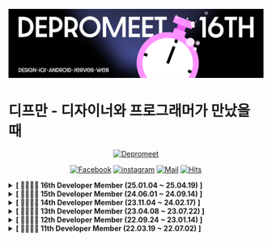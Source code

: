 ![github_banner](https://github.com/depromeet/.github/blob/master/images/depromeet-16th.png)

# 디프만 - 디자이너와 프로그래머가 만났을 때

<div align=center>

[![Depromeet](https://img.shields.io/badge/depromeet-deprommet-blue)](https://depromeet.com)

[![Facebook](https://img.shields.io/badge/facebook-1877f2?style=flat-square&logo=facebook&logoColor=white&link=https://www.facebook.com/deprommeet/)](https://www.facebook.com/depromeet)
[![instagram](https://img.shields.io/badge/instagram-E4405F?style=flat-square&logo=Instagram&logoColor=white&link=https://www.instagram.com/deprommeet/)](https://www.instagram.com/depromeet)
[![Mail](https://img.shields.io/badge/Gmail-d14836?style=flat-square&logo=Gmail&logoColor=white&link=mailto:depromeet@gmail.com)](mailto:depromeet@gmail.com)
[![Hits](https://hits.seeyoufarm.com/api/count/incr/badge.svg?url=https://github.com/depromeet)](https://hits.seeyoufarm.com)

</div>


<!-- 16기 -->

<details>
  <summary><b>[ 👨‍👩‍👦‍👦 16th Developer Member (25.01.04 ~ 25.04.19) ]</b> </summary>
  <div markdown="1">

  <details>
  <summary>🧑🏻‍💻 Organizer (Developer) 👩🏻‍💻 </summary>
  <div class="organizer">

| ![김현우](https://avatars.githubusercontent.com/u/19422885?v=4) | ![박세준](https://avatars.githubusercontent.com/u/74056843?v=4) | ![정지영](https://avatars.githubusercontent.com/u/72294509?v=4) | ![이지희](https://avatars.githubusercontent.com/u/68178395?v=4) |
| :-------------------------------------------------------------: | :-------------------------------------------------------------: | :-------------------------------------------------------------: | :-------------------------------------------------------------: |
|     [김현우](https://github.com/klmhyeonwoo)     |     [박세준](https://github.com/sejoon00)     |     [정지영](https://github.com/Jungjjeong)     |     [이지희](https://github.com/Zoe0929)     |
| ![이한음](https://avatars.githubusercontent.com/u/103233513?v=4) | ![정준원](https://avatars.githubusercontent.com/u/67488973?v=4) | ![조용인](https://avatars.githubusercontent.com/u/80234027?v=4) |
|     [이한음](https://github.com/LeeHanEum)     |     [정준원](https://github.com/wjdwnsdnjs13)     |     [조용인](https://github.com/usa4060)     |

  </div>
  </details>

  <details>
  <summary>🍎 iOS Developer 🍎</summary>
  <div class="ios-developer">

| ![여정승](https://avatars.githubusercontent.com/u/32052386?v=4) | ![이승환](https://avatars.githubusercontent.com/u/31477658?v=4) | ![이준영](https://avatars.githubusercontent.com/u/52552781?v=4) | ![이지원](https://avatars.githubusercontent.com/u/68676844?v=4) |
| :-------------------------------------------------------------: | :-------------------------------------------------------------: | :-------------------------------------------------------------: | :-------------------------------------------------------------: |
| [여정승](https://github.com/jungseungyeo)           | [이승환](https://github.com/lsh424)                | [이준영](https://github.com/junlight94)            | [이지원](https://github.com/JIWON1923)               |

  </div>
  </details>

  <details>
  <summary>🤖 Android Developer 🤖</summary>
  <div class="android-developer">

| ![노균욱](https://avatars.githubusercontent.com/u/76191161?v=4) | ![박민주](https://avatars.githubusercontent.com/u/76741702?v=4) | ![윤성식](https://avatars.githubusercontent.com/u/83231344?v=4) | ![조관희](https://avatars.githubusercontent.com/u/90740783?v=4) |
| :-------------------------------------------------------------: | :-------------------------------------------------------------: | :-------------------------------------------------------------: | :-------------------------------------------------------------: |
|              [노균욱](https://github.com/BENDENG1)              |             [박민주](https://github.com/minju1459)              |              [윤성식](https://github.com/SsongSik)              |             [조관희](https://github.com/Jokwanhee)              |

  </div>
  </details>

  <details>
  <summary>🖥 Web Frontend Developer 🖥</summary>
  <div class="web-frontend-developer">

| ![김소정](https://avatars.githubusercontent.com/u/113258117?v=4) | ![박은식](https://avatars.githubusercontent.com/u/26402298?v=4) | ![방호진](https://avatars.githubusercontent.com/u/132210541?v=4) | ![염승준](https://avatars.githubusercontent.com/u/76275691?v=4) |
| :-------------------------------------------------------------: | :--------------------------------------------------------------: | :-------------------------------------------------------------: | :-------------------------------------------------------------: |
|              [김소정](https://github.com/thwjddlqslek)              |             [박은식](https://github.com/qkrdmstlr3)              |            [방호진](https://github.com/banhogu)            |              [염승준](https://github.com/prgmr99)               |
| ![윤장원](https://avatars.githubusercontent.com/u/33803975?v=4) | ![이세민](https://avatars.githubusercontent.com/u/89172499?v=4)  | ![이승섭](https://avatars.githubusercontent.com/u/55149395?v=4) | ![이재인](https://avatars.githubusercontent.com/u/97165077?v=4) |
|            [윤장원](https://github.com/jangwonyoon)             |             [이세민](https://github.com/semnil5202)              |               [이승섭](https://github.com/subsub-e)               |             [이재인](https://github.com/JaeIn1)              |
| ![이지현](https://avatars.githubusercontent.com/u/173592143?v=4) | ![이현재](https://avatars.githubusercontent.com/u/71202076?v=4)  | ![임가비](https://avatars.githubusercontent.com/u/70315572?v=4) | ![장영주](https://avatars.githubusercontent.com/u/111039206?v=4) |
|            [이지현](https://github.com/ljh130334)            |             [이현재](https://github.com/2-NOW)              |            [임가비](https://github.com/Limgabi)            |             [장영주](https://github.com/youngju6143)              |
| ![정현우](https://avatars.githubusercontent.com/u/92968138?v=4) | ![조민호](https://avatars.githubusercontent.com/u/78631876?v=4) | ![허준영](https://avatars.githubusercontent.com/u/45158550?v=4)  | ![홍정기](https://avatars.githubusercontent.com/u/61747121?v=4)  |
|             [정현우](https://github.com/supersett)             |              [조민호](https://github.com/minh0518)               |              [허준영](https://github.com/hjy0951)              |              [홍정기](https://github.com/qq8721443)              |

  </div>
  </details>

  <details>
  <summary>⌨️ Server Developer ⌨️</summary>
  <div class="Server-developer">

| ![강지원](https://avatars.githubusercontent.com/u/128073698?v=4) | ![권기준](https://avatars.githubusercontent.com/u/39583312?v=4) | ![김대원](https://avatars.githubusercontent.com/u/99483390?v=4)  | ![김수빈](https://avatars.githubusercontent.com/u/46712693?v=4)  |
|:-------------------------------------------------------------:|:------------------------------------------------------------:|:-------------------------------------------------------------:|:-------------------------------------------------------------:|
|             [강지원](https://github.com/JiwonKKang)              |              [권기준](https://github.com/kkjsw17)               |               [김대원](https://github.com/big-cir)               |               [김수빈](https://github.com/deeev-sb)                |
| ![김수진](https://avatars.githubusercontent.com/u/108571492?v=4) | ![김주현](https://avatars.githubusercontent.com/u/95271588?v=4) | ![남경민](https://avatars.githubusercontent.com/u/88446465?v=4)  | ![나경호](https://avatars.githubusercontent.com/u/96857599?v=4)  |
|              [김수진](https://github.com/cowboysj)               |            [김주현](https://github.com/skydreamer21)            |              [남경민](https://github.com/keongmini)              |               [나경호](https://github.com/Hoya324)               |
| ![손채영](https://avatars.githubusercontent.com/u/88581911?v=4)  | ![이민석](https://avatars.githubusercontent.com/u/91869302?v=4) | ![이예린](https://avatars.githubusercontent.com/u/101927543?v=4) | ![임찬기](https://avatars.githubusercontent.com/u/69755603?v=4)  |
|              [손채영](https://github.com/helenason)              |             [이민석](https://github.com/minseokey)              |              [이예린](https://github.com/linirini)               |             [임찬기](https://github.com/Lim-Changi)              |
| ![조익현](https://avatars.githubusercontent.com/u/123347183?v=4) | ![최태규](https://avatars.githubusercontent.com/u/39821474?v=4) | ![최원준](https://avatars.githubusercontent.com/u/78288539?v=4)  | ![최혜미](https://avatars.githubusercontent.com/u/105612931?v=4) |
|           [조익현](https://github.com/CEO-Nick)            |              [최태규](https://github.com/suker80)               |            [최원준](https://github.com/jhon3242)            |            [최혜미](https://github.com/ghrltjdtprbs)             |
|  ![윤영](https://avatars.githubusercontent.com/u/17813930?v=4)  |
|             [윤영](https://github.com/yunyoung1819)             |

  </div>
  </details>
  </div>
</details>

<!-- 15기 -->

<details>
  <summary><b>[ 👨‍👩‍👦‍👦 15th Developer Member (24.06.01 ~ 24.09.14) ]</b> </summary>
  <div markdown="1">

  <details>
  <summary>🧑🏻‍💻 Organizer (Developer) 👩🏻‍💻 </summary>
  <div class="organizer">

| ![김동호](https://avatars.githubusercontent.com/u/64088250?v=4) | ![김정인](https://avatars.githubusercontent.com/u/47661695?v=4) | ![유건희](https://avatars.githubusercontent.com/u/96224311?v=4) | ![유준상](https://avatars.githubusercontent.com/u/89122773?v=4) |
| :-------------------------------------------------------------: | :-------------------------------------------------------------: | :-------------------------------------------------------------: | :-------------------------------------------------------------: |
|             [김동호](https://github.com/kdomo)              |              [김정인](https://github.com/mywnajsldkf)               |             [유건희](https://github.com/YuGeonHui)              |               [유준상](https://github.com/YOOJS1205)                |
| ![허준영](https://avatars.githubusercontent.com/u/45158550?v=4) |
|             [허준영](https://github.com/hjy0951)             |

  </div>
  </details>

  <details>
  <summary>🍎 iOS Developer 🍎</summary>
  <div class="ios-developer">

| ![김지연](https://avatars.githubusercontent.com/u/69784492?v=4) | ![이지희](https://avatars.githubusercontent.com/u/68178395?v=4) | ![조용인](https://avatars.githubusercontent.com/u/80234027?v=4) |
| :-------------------------------------------------------------: | :-------------------------------------------------------------: | :-------------------------------------------------------------: |
|             [김지연](https://github.com/ji-yeon224)             |              [이지희](https://github.com/Zoe0929)               |              [조용인](https://github.com/usa4060)               |

  </div>
  </details>

  <details>
  <summary>🤖 Android Developer 🤖</summary>
  <div class="android-developer">

| ![노균욱](https://avatars.githubusercontent.com/u/76191161?v=4) | ![박민주](https://avatars.githubusercontent.com/u/76741702?v=4) | ![윤성식](https://avatars.githubusercontent.com/u/83231344?v=4) | ![조관희](https://avatars.githubusercontent.com/u/90740783?v=4) |
| :-------------------------------------------------------------: | :-------------------------------------------------------------: | :-------------------------------------------------------------: | :-------------------------------------------------------------: |
|              [노균욱](https://github.com/BENDENG1)              |             [박민주](https://github.com/minju1459)              |              [윤성식](https://github.com/SsongSik)              |             [조관희](https://github.com/Jokwanhee)              |

  </div>
  </details>

  <details>
  <summary>🖥 Web Frontend Developer 🖥</summary>
  <div class="web-frontend-developer">

| ![권은빈](https://avatars.githubusercontent.com/u/65286685?v=4) | ![김도은](https://avatars.githubusercontent.com/u/112946860?v=4) | ![김성민](https://avatars.githubusercontent.com/u/86355699?v=4) | ![김현민](https://avatars.githubusercontent.com/u/90752841?v=4) |
| :-------------------------------------------------------------: | :--------------------------------------------------------------: | :-------------------------------------------------------------: | :-------------------------------------------------------------: |
|              [권은빈](https://github.com/eunbeann)              |             [김도은](https://github.com/Doeunnkimm)              |            [김성민](https://github.com/Collection50)            |              [김현민](https://github.com/wokbjso)               |
| ![김현우](https://avatars.githubusercontent.com/u/19422885?v=4) | ![박은식](https://avatars.githubusercontent.com/u/26402298?v=4)  | ![우정균](https://avatars.githubusercontent.com/u/73513965?v=4) | ![이동훈](https://avatars.githubusercontent.com/u/37871553?v=4) |
|            [김현우](https://github.com/klmhyeonwoo)             |             [박은식](https://github.com/qkrdmstlr3)              |               [우정균](https://github.com/woo-jk)               |             [이동훈](https://github.com/donghunee)              |
| ![이민희](https://avatars.githubusercontent.com/u/91667853?v=4) | ![이세민](https://avatars.githubusercontent.com/u/89172499?v=4)  | ![이정호](https://avatars.githubusercontent.com/u/92032081?v=4) | ![장종오](https://avatars.githubusercontent.com/u/65812122?v=4) |
|            [이민희](https://github.com/leeminhee119)            |             [이세민](https://github.com/semnil5202)              |            [이정호](https://github.com/LeeJeongHooo)            |             [장종오](https://github.com/Andrevile)              |
| ![정지영](https://avatars.githubusercontent.com/u/72294509?v=4) | ![주시현](https://avatars.githubusercontent.com/u/100525337?v=4) | ![황윤](https://avatars.githubusercontent.com/u/124887974?v=4)  |
|             [정지영](https://github.com/Jungjjeong)             |              [주시현](https://github.com/sean2337)               |              [황윤](https://github.com/summermong)              |

  </div>
  </details>

  <details>
  <summary>⌨️ Server Developer ⌨️</summary>
  <div class="Server-developer">

| ![권기준](https://avatars.githubusercontent.com/u/39583312?v=4) | ![김나현](https://avatars.githubusercontent.com/u/69833665?v=4)  | ![김세정](https://avatars.githubusercontent.com/u/64718002?v=4) | ![노관옥](https://avatars.githubusercontent.com/u/61671343?v=4)  |
| :-------------------------------------------------------------: | :--------------------------------------------------------------: | :-------------------------------------------------------------: | :--------------------------------------------------------------: |
|              [권기준](https://github.com/kkjsw17)               |              [김나현](https://github.com/nahyeon99)              |             [김세정](https://github.com/clean2001)              |               [노관옥](https://github.com/kwanok)                |
| ![박민성](https://avatars.githubusercontent.com/u/52368015?v=4) | ![박세준](https://avatars.githubusercontent.com/u/74056843?v=4)  | ![박윤찬](https://avatars.githubusercontent.com/u/75676309?v=4) | ![송민규](https://avatars.githubusercontent.com/u/100754581?v=4) |
|             [박민성](https://github.com/pminsung12)             |              [박세준](https://github.com/sejoon00)               |              [박윤찬](https://github.com/dbscks97)              |               [송민규](https://github.com/mikekks)               |
| ![신민철](https://avatars.githubusercontent.com/u/48898994?v=4) | ![신은지](https://avatars.githubusercontent.com/u/38103085?v=4)  | ![양원채](https://avatars.githubusercontent.com/u/79977182?v=4) | ![엽용현](https://avatars.githubusercontent.com/u/73725736?v=4)  |
|              [신민철](https://github.com/its-sky)               |              [신은지](https://github.com/EunjiShin)              |             [양원채](https://github.com/ywonchae1)              |          [엽용현](https://github.com/raymondanythings)           |
| ![이준영](https://avatars.githubusercontent.com/u/84059402?v=4) | ![이한음](https://avatars.githubusercontent.com/u/103233513?v=4) | ![정상벽](https://avatars.githubusercontent.com/u/64072741?v=4) | ![정준원](https://avatars.githubusercontent.com/u/67488973?v=4)  |
|           [이준영](https://github.com/lee-june-young)           |              [이한음](https://github.com/LeeHanEum)              |           [정상벽](https://github.com/JeongSangByuk)            |            [정준원](https://github.com/wjdwnsdnjs13)             |
| ![차윤범](https://avatars.githubusercontent.com/u/68099546?v=4) | ![홍성주](https://avatars.githubusercontent.com/u/96187152?v=4)  |
|             [차윤범](https://github.com/char-yb)             |              [홍성주](https://github.com/penrose15)              |

  </div>
  </details>
  </div>
</details>

<!-- 14기 -->

<details>
  <summary><b>[ 👨‍👩‍👦‍👦 14th Developer Member (23.11.04 ~ 24.02.17) ]</b> </summary>
  <div markdown="1">

  <details>
  <summary>🧑🏻‍💻 Organizer (Developer) 👩🏻‍💻 </summary>
  <div class="organizer">

| ![강지영](https://avatars.githubusercontent.com/u/62633444?v=4) | ![김윤호](https://avatars.githubusercontent.com/u/71386219?v=4) | ![변수미](https://avatars.githubusercontent.com/u/49177223?v=4) | ![이서현](https://avatars.githubusercontent.com/u/54030889?v=4) |
| :-------------------------------------------------------------: | :-------------------------------------------------------------: | :-------------------------------------------------------------: | :-------------------------------------------------------------: |
|              [강지영](https://github.com/99-zziy)               |             [김윤호](https://github.com/kimyouknow)             |             [변수미](https://github.com/sumi-0011)              |            [이서현](https://github.com/BlackBean99)             |
| ![이제준](https://avatars.githubusercontent.com/u/81547780?v=4) |
|             [이제준](https://github.com/LeeJejune)              |

  </div>
  </details>

  <details>
  <summary>🍎 iOS Developer 🍎</summary>
  <div class="ios-developer">

| ![김건우](https://avatars.githubusercontent.com/u/21079970?v=4) | ![김도현](https://avatars.githubusercontent.com/u/23008224?v=4) | ![마경미](https://avatars.githubusercontent.com/u/62610032?v=4) | ![유건희](https://avatars.githubusercontent.com/u/96224311?v=4) |
| :-------------------------------------------------------------: | :-------------------------------------------------------------: | :-------------------------------------------------------------: | :-------------------------------------------------------------: |
|             [김건우](https://github.com/rlarjsdn3)              |            [김도현](https://github.com/Do-hyun-Kim)             |              [마경미](https://github.com/akrudal)               |             [유건희](https://github.com/YuGeonHui)              |

  </div>
  </details>

  <details>
  <summary>🤖 Android Developer 🤖</summary>
  <div class="android-developer">

| ![김우남](https://avatars.githubusercontent.com/u/89737271?v=4) | ![신민서](https://avatars.githubusercontent.com/u/100370200?v=4) | ![이강민](https://avatars.githubusercontent.com/u/56147398?v=4) | ![김세연](https://avatars.githubusercontent.com/u/81468180?v=4) |
| :-------------------------------------------------------------: | :--------------------------------------------------------------: | :-------------------------------------------------------------: | :-------------------------------------------------------------: |
|               [김우남](https://github.com/unam98)               |                [신민서](https://github.com/Mnseo)                |             [이강민](https://github.com/kkk5474096)             |              [김세연](https://github.com/blueme0)               |

  </div>
  </details>

  <details>
  <summary>🖥 Web Frontend Developer 🖥</summary>
  <div class="web-frontend-developer">

| ![김도은](https://avatars.githubusercontent.com/u/112946860?v=4) | ![김현우](https://avatars.githubusercontent.com/u/19422885?v=4) | ![류홍석](https://avatars.githubusercontent.com/u/34956359?v=4)  | ![손준호](https://avatars.githubusercontent.com/u/67476544?v=4) |
| :--------------------------------------------------------------: | :-------------------------------------------------------------: | :--------------------------------------------------------------: | :-------------------------------------------------------------: | -------------------------------------------------------------- |
|             [김도은](https://github.com/Doeunnkimm)              |            [김현우](https://github.com/klmhyeonwoo)             |               [류홍석](https://github.com/deepbig)               |              [손준호](https://github.com/JUNOSHON)              |
| ![신민경](https://avatars.githubusercontent.com/u/80238096?v=4)  | ![안동민](https://avatars.githubusercontent.com/u/68339352?v=4) | ![오예린](https://avatars.githubusercontent.com/u/110076475?v=4) | ![유은지](https://avatars.githubusercontent.com/u/27201591?v=4) |
|             [신민경](https://github.com/minkyung00)              |              [안동민](https://github.com/wade3420)              |              [오예린](https://github.com/YelynnOh)               |              [유은지](https://github.com/y00eunji)              |
| ![유준상](https://avatars.githubusercontent.com/u/89122773?v=4)  | ![이상조](https://avatars.githubusercontent.com/u/82137004?v=4) | ![이채민](https://avatars.githubusercontent.com/u/66225688?v=4)  | ![이현재](https://avatars.githubusercontent.com/u/71202076?v=4) | [정우병](https://avatars.githubusercontent.com/u/50283326?v=4) |
|              [유준상](https://github.com/YOOJS1205)              |              [이상조](https://github.com/sjoleee)               |              [이채민](https://github.com/Chaemin-L)              |               [이현재](https://github.com/2-NOW)                | [정우병](https://github.com/wooBottle)                         |
| ![정지영](https://avatars.githubusercontent.com/u/72294509?v=4)  | ![허준영](https://avatars.githubusercontent.com/u/45158550?v=4) |
|             [정지영](https://github.com/Jungjjeong)              |              [허준영](https://github.com/hjy0951)               |

  </div>
  </details>

  <details>
  <summary>⌨️ Server Developer ⌨️</summary>
  <div class="Server-developer">

| ![강성민](https://avatars.githubusercontent.com/u/91249216?v=4) | ![권순찬](https://avatars.githubusercontent.com/u/49567744?v=4) | ![권우석](https://avatars.githubusercontent.com/u/62459196?v=4)  | ![김동호](https://avatars.githubusercontent.com/u/64088250?v=4) |
| :-------------------------------------------------------------: | :-------------------------------------------------------------: | :--------------------------------------------------------------: | :-------------------------------------------------------------: |
|              [강성민](https://github.com/ddingmin)              |              [권순찬](https://github.com/Kwon770)               |               [권우석](https://github.com/egg528)                |               [김동호](https://github.com/kdomo)                |
| ![김정인](https://avatars.githubusercontent.com/u/47661695?v=4) | ![김훈섭](https://avatars.githubusercontent.com/u/70641477?v=4) | ![최필환](https://avatars.githubusercontent.com/u/112103038?v=4) | ![송영민](https://avatars.githubusercontent.com/u/67673493?v=4) |
|            [김정인](https://github.com/mywnajsldkf)             |             [김훈섭](https://github.com/khsrla9806)             |             [최필환](https://github.com/thisishwan2)             |              [송영민](https://github.com/cchuyong)              |
| ![안재현](https://avatars.githubusercontent.com/u/91878695?v=4) | ![유희수](https://avatars.githubusercontent.com/u/76957700?v=4) |  ![윤영](https://avatars.githubusercontent.com/u/17813930?v=4)   | ![이준영](https://avatars.githubusercontent.com/u/62425964?v=4) |
|              [안재현](https://github.com/uwoobeat)              |              [유희수](https://github.com/Ryuhyis)               |             [윤영](https://github.com/yunyoung1819)              |               [이준영](https://github.com/devxb)                |
| ![이진호](https://avatars.githubusercontent.com/u/71186266?v=4) | ![임지수](https://avatars.githubusercontent.com/u/69844138?v=4) | ![차윤범](https://avatars.githubusercontent.com/u/68099546?v=4)  | ![최동근](https://avatars.githubusercontent.com/u/96874318?v=4) |
|             [이진호](https://github.com/binary-ho)              |             [임지수](https://github.com/Ji-soo708)              |             [차윤범](https://github.com/uiurihappy)              |            [최동근](https://github.com/choidongkuen)            |
| ![한만혁](https://avatars.githubusercontent.com/u/11765448?v=4) | ![허강준](https://avatars.githubusercontent.com/u/57219160?v=4) |
|              [한만혁](https://github.com/ManHyuk)               |              [허강준](https://github.com/highjune)              |

  </div>
  </details>
  </div>
</details>

<!-- 13기 -->

<details>
  <summary><b>[ 👨‍👩‍👦‍👦 13th Developer Member (23.04.08 ~ 23.07.22) ]</b> </summary>
  <div markdown="1">

  <details>
  <summary>🧑🏻‍💻 Organizer (Developer) 👩🏻‍💻 </summary>
  <div class="organizer">

| ![Dongkyuuuu](https://avatars.githubusercontent.com/u/16554536?v=4) | ![kneeee188](https://avatars.githubusercontent.com/u/97342888?v=4) | ![ding-co](https://avatars.githubusercontent.com/u/80014673?v=4) |   ![hyesungoh](https://avatars.githubusercontent.com/u/26461307?v=4)    |
| :-----------------------------------------------------------------: | :----------------------------------------------------------------: | :--------------------------------------------------------------: | :---------------------------------------------------------------------: |
|               [김동규](https://github.com/Dongkyuuuu)               |               [김문규](https://github.com/kneeee188)               |               [김민수](https://github.com/ding-co)               |                 [오혜성](https://github.com/hyesungoh)                  |
|  ![stae1102](https://avatars.githubusercontent.com/u/83271772?v=4)  | ![eunddodi](https://avatars.githubusercontent.com/u/87167786?v=4)  |  ![ImNM](https://avatars.githubusercontent.com/u/13329304?v=4)   | ![sensecodevalue](https://avatars.githubusercontent.com/u/59507527?v=4) |
|                [이성태](https://github.com/stae1102)                |               [이은지](https://github.com/eunddodi)                |                [이찬진](https://github.com/ImNM)                 |               [정대윤](https://github.com/sensecodevalue)               |
| ![joseph704](https://avatars.githubusercontent.com/u/35060252?v=4)  |
|               [차요셉](https://github.com/joseph704)                |

  </div>
  </details>

  <details>
  <summary>🍎 iOS Developer 🍎</summary>
  <div class="ios-developer">

| ![derrickkim0109](https://avatars.githubusercontent.com/u/59466342?v=4) | ![sunny-maeng](https://avatars.githubusercontent.com/u/107384230?v=4) | ![joongkyu-park](https://avatars.githubusercontent.com/u/60916423?v=4) | ![parkhj0423](https://avatars.githubusercontent.com/u/50567986?v=4) |
| :---------------------------------------------------------------------: | :-------------------------------------------------------------------: | :--------------------------------------------------------------------: | :-----------------------------------------------------------------: |
|               [김태현](https://github.com/derrickkim0109)               |               [맹선아](https://github.com/sunny-maeng)                |               [박중규](https://github.com/joongkyu-park)               |               [박현우](https://github.com/parkhj0423)               |
|  ![mooyoung2309](https://avatars.githubusercontent.com/u/77970826?v=4)  |
|                [송영모](https://github.com/mooyoung2309)                |

  </div>
  </details>

  <details>
  <summary>🤖 Android Developer 🤖</summary>
  <div class="android-developer">

| ![yjyoon-dev](https://avatars.githubusercontent.com/u/72238126?v=4) | ![junjange](https://avatars.githubusercontent.com/u/69571848?v=4?v=4&h=250&w=250&fit=cover&maxage=7d) | ![ieeh1016](https://avatars.githubusercontent.com/u/65186857?v=4) |
| :-----------------------------------------------------------------: | :---------------------------------------------------------------------------------------------------: | :---------------------------------------------------------------: |
|               [윤여준](https://github.com/yjyoon-dev)               |                                 [조준장](https://github.com/junjange)                                 |               [현영우](https://github.com/ieeh1016)               |

  </div>
  </details>

<details>
  <summary>🖥 Web Frontend Developer 🖥</summary>
  <div class="web-frontend-developer">

|  ![99-zziy](https://images.weserv.nl/?url=https://avatars.githubusercontent.com/u/62633444?v=4?v=4&h=250&w=250&fit=cover&maxage=7d)   |  ![oyeon-kwon](https://images.weserv.nl/?url=https://avatars.githubusercontent.com/u/61301574?v=4?v=4&h=250&w=250&fit=cover&maxage=7d)  |  ![svk5496](https://images.weserv.nl/?url=https://avatars.githubusercontent.com/u/54943533?v=4?v=4&h=250&w=250&fit=cover&maxage=7d)  | ![kimyouknow](https://images.weserv.nl/?url=https://avatars.githubusercontent.com/u/71386219?v=4?v=4&h=250&w=250&fit=cover&maxage=7d) |
| :-----------------------------------------------------------------------------------------------------------------------------------: | :-------------------------------------------------------------------------------------------------------------------------------------: | :----------------------------------------------------------------------------------------------------------------------------------: | :-----------------------------------------------------------------------------------------------------------------------------------: |
|                                                 [강지영](https://github.com/99-zziy)                                                  |                                                 [권오연](https://github.com/oyeon-kwon)                                                 |                                                 [김성호](https://github.com/svk5496)                                                 |                                                [김윤호](https://github.com/kimyouknow)                                                |
| ![Na-hyunwoo](https://images.weserv.nl/?url=https://avatars.githubusercontent.com/u/22545843?v=4?v=4&h=250&w=250&fit=cover&maxage=7d) | ![hyehyeonmoon](https://images.weserv.nl/?url=https://avatars.githubusercontent.com/u/55529617?v=4?v=4&h=250&w=250&fit=cover&maxage=7d) | ![sangbooom](https://images.weserv.nl/?url=https://avatars.githubusercontent.com/u/43921054?v=4?v=4&h=250&w=250&fit=cover&maxage=7d) | ![harseille](https://images.weserv.nl/?url=https://avatars.githubusercontent.com/u/85827017?v=4?v=4&h=250&w=250&fit=cover&maxage=7d)  |
|                                                [나현우](https://github.com/Na-hyunwoo)                                                |                                                [문혜현](https://github.com/hyehyeonmoon)                                                |                                                [박상범](https://github.com/sangbooom)                                                |                                                [박준하](https://github.com/harseille)                                                 |
| ![sumi-0011](https://images.weserv.nl/?url=https://avatars.githubusercontent.com/u/49177223?v=4?v=4&h=250&w=250&fit=cover&maxage=7d)  |  ![minkyung00](https://images.weserv.nl/?url=https://avatars.githubusercontent.com/u/80238096?v=4?v=4&h=250&w=250&fit=cover&maxage=7d)  | ![Jay-WKJun](https://images.weserv.nl/?url=https://avatars.githubusercontent.com/u/40374023?v=4?v=4&h=250&w=250&fit=cover&maxage=7d) |   ![WooWan](https://images.weserv.nl/?url=https://avatars.githubusercontent.com/u/47740690?v=4?v=4&h=250&w=250&fit=cover&maxage=7d)   |
|                                                [변수미](https://github.com/sumi-0011)                                                 |                                                 [신민경](https://github.com/minkyung00)                                                 |                                                [우경준](https://github.com/Jay-WKJun)                                                |                                                  [우창완](https://github.com/WooWan)                                                  |
|  ![highjoon](https://images.weserv.nl/?url=https://avatars.githubusercontent.com/u/63948484?v=4?v=4&h=250&w=250&fit=cover&maxage=7d)  |   ![darae07](https://images.weserv.nl/?url=https://avatars.githubusercontent.com/u/61297852?v=4?v=4&h=250&w=250&fit=cover&maxage=7d)    |  ![sjoleee](https://images.weserv.nl/?url=https://avatars.githubusercontent.com/u/82137004?v=4?v=4&h=250&w=250&fit=cover&maxage=7d)  |  ![SINHOLEE](https://images.weserv.nl/?url=https://avatars.githubusercontent.com/u/52685524?v=4?v=4&h=250&w=250&fit=cover&maxage=7d)  |
|                                                 [윤상준](https://github.com/highjoon)                                                 |                                                  [이다래](https://github.com/darae07)                                                   |                                                 [이상조](https://github.com/sjoleee)                                                 |                                                 [이신호](https://github.com/SINHOLEE)                                                 |
|   ![seonjl](https://images.weserv.nl/?url=https://avatars.githubusercontent.com/u/79953344?v=4?v=4&h=250&w=250&fit=cover&maxage=7d)   |    ![iyu88](https://images.weserv.nl/?url=https://avatars.githubusercontent.com/u/31645195?v=4?v=4&h=250&w=250&fit=cover&maxage=7d)     |                                                                                                                                      |                                                                                                                                       |
|                                                  [이진선](https://github.com/seonjl)                                                  |                                                   [이현빈](https://github.com/iyu88)                                                    |                                                                                                                                      |                                                                                                                                       |

  </div>
  </details>

  <details>
  <summary>⌨️ Server Developer ⌨️</summary>
  <div class="Server-developer">

| ![likelasttime](https://avatars.githubusercontent.com/u/46569105?v=4) |   ![semi-cloud](https://avatars.githubusercontent.com/u/71436576?v=4)   |   ![Gyuchool](https://avatars.githubusercontent.com/u/60054318?v=4)   | ![PracticeEveryday](https://avatars.githubusercontent.com/u/97580759?v=4) |
| :-------------------------------------------------------------------: | :---------------------------------------------------------------------: | :-------------------------------------------------------------------: | :-----------------------------------------------------------------------: |
|               [강민정](https://github.com/likelasttime)               |                 [강세미](https://github.com/semi-cloud)                 |                 [김규철](https://github.com/Gyuchool)                 |               [김동현](https://github.com/PracticeEveryday)               |
|    ![kdomo](https://avatars.githubusercontent.com/u/64088250?v=4)     |   ![sanbonai06](https://avatars.githubusercontent.com/u/59060780?v=4)   |  ![kimchowon](https://avatars.githubusercontent.com/u/52793122?v=4)   |      ![gunh0](https://avatars.githubusercontent.com/u/41619898?v=4)       |
|                  [김동호](https://github.com/kdomo)                   |                 [김민준](https://github.com/sanbonai06)                 |                [김초원](https://github.com/kimchowon)                 |                    [박건호](https://github.com/gunh0)                     |
| ![ParkJungYoon](https://avatars.githubusercontent.com/u/97580782?v=4) |   ![parkje0927](https://avatars.githubusercontent.com/u/59729616?v=4)   |  ![siyeonSon](https://avatars.githubusercontent.com/u/87802191?v=4)   |  ![Sim-mi-gyeong](https://avatars.githubusercontent.com/u/80315847?v=4)   |
|               [박정윤](https://github.com/ParkJungYoon)               |                 [박정현](https://github.com/parkje0927)                 |                [손시연](https://github.com/siyeonSon)                 |                [심미경](https://github.com/Sim-mi-gyeong)                 |
|   ![dkswnkk](https://avatars.githubusercontent.com/u/74492426?v=4)    |    ![dojinyou](https://avatars.githubusercontent.com/u/61923768?v=4)    | ![yunyoung1819](https://avatars.githubusercontent.com/u/17813930?v=4) |   ![BlackBean99](https://avatars.githubusercontent.com/u/54030889?v=4)    |
|                 [안주형](https://github.com/dkswnkk)                  |                  [유도진](https://github.com/dojinyou)                  |                [윤영](https://github.com/yunyoung1819)                |                 [이서현](https://github.com/BlackBean99)                  |
| ![ssssujini99](https://avatars.githubusercontent.com/u/71487608?v=4)  | ![soochangoforit](https://avatars.githubusercontent.com/u/91618389?v=4) |  ![LeeJejune](https://avatars.githubusercontent.com/u/81547780?v=4)   |      ![devxb](https://avatars.githubusercontent.com/u/62425964?v=4)       |
|               [이수진](https://github.com/ssssujini99)                |               [이수찬](https://github.com/soochangoforit)               |                [이제준](https://github.com/LeeJejune)                 |                    [이준영](https://github.com/devxb)                     |
|    ![jjddhh](https://avatars.githubusercontent.com/u/92728780?v=4)    |   ![JangDaljin](https://avatars.githubusercontent.com/u/45301224?v=4)   | ![seonghun-dev](https://avatars.githubusercontent.com/u/80201773?v=4) |
|                  [장동호](https://github.com/jjddhh)                  |                 [장원진](https://github.com/JangDaljin)                 |               [정성훈](https://github.com/seonghun-dev)               |

  </div>
  </details>
  </div>
</details>

<!-- 12기 -->

<details>
  <summary><b>[ 👨‍👩‍👦‍👦 12th Developer Member (22.09.24 ~ 23.01.14) ]</b> </summary>
  <div markdown="1">

  <details>
  <summary>🧑🏻‍💻 Organizer (Developer) 👩🏻‍💻 </summary>
  <div class="organizer">

| ![DongGeon0908](https://avatars.githubusercontent.com/u/50691225?v=4) |    ![minsoozz](https://avatars.githubusercontent.com/u/52095945?v=4)    | ![hyesungoh](https://avatars.githubusercontent.com/u/26461307?v=4) | ![yunyoung1819](https://avatars.githubusercontent.com/u/17813930?v=4) |
| :-------------------------------------------------------------------: | :---------------------------------------------------------------------: | :----------------------------------------------------------------: | :-------------------------------------------------------------------: |
|               [김동건](https://github.com/DongGeon0908)               |                  [김민수](https://github.com/minsoozz)                  |               [오혜성](https://github.com/hyesungoh)               |                [윤영](https://github.com/yunyoung1819)                |
| ![SeongYongLee](https://avatars.githubusercontent.com/u/43922311?v=4) | ![sensecodevalue](https://avatars.githubusercontent.com/u/59507527?v=4) |                                                                    |                                                                       |
|               [이성용](https://github.com/SeongYongLee)               |               [정대윤](https://github.com/sensecodevalue)               |                                                                    |                                                                       |

  </div>
  </details>

  <details>
  <summary>🍎 iOS Developer 🍎</summary>
  <div class="ios-developer">

| ![keeplo](https://avatars.githubusercontent.com/u/24707229?v=4) | ![kipsong133](https://avatars.githubusercontent.com/u/65879950?v=4) | ![sustainable-git](https://avatars.githubusercontent.com/u/81242125?v=4) | ![joseph704](https://avatars.githubusercontent.com/u/35060252?v=4) |
| :-------------------------------------------------------------: | :-----------------------------------------------------------------: | :----------------------------------------------------------------------: | :----------------------------------------------------------------: |
|               [김용우](https://github.com/keeplo)               |               [김우성](https://github.com/kipsong133)               |               [신재웅](https://github.com/sustainable-git)               |               [차요셉](https://github.com/joseph704)               |

  </div>
  </details>

  <details>
  <summary>🤖 Android Developer 🤖</summary>
  <div class="android-developer">

| ![juhwankim-dev](https://images.weserv.nl/?url=https://avatars.githubusercontent.com/u/76620764?v=4?&h=250&w=250&fit=cover&maxage=7d) |   ![sdu07024](https://images.weserv.nl/?url=https://avatars.githubusercontent.com/u/68214704?v=4?v=4&h=250&w=250&fit=cover&maxage=7d)    | ![leeyjwinter](https://images.weserv.nl/?url=https://avatars.githubusercontent.com/u/86416273?v=4?v=4&h=250&w=250&fit=cover&maxage=7d) | ![junhaesung](https://images.weserv.nl/?url=https://avatars.githubusercontent.com/u/4813025?v=4?v=4&h=250&w=250&fit=cover&maxage=7d) |
| :-----------------------------------------------------------------------------------------------------------------------------------: | :--------------------------------------------------------------------------------------------------------------------------------------: | :------------------------------------------------------------------------------------------------------------------------------------: | :----------------------------------------------------------------------------------------------------------------------------------: |
|                                              [김주환](https://github.com/juhwankim-dev)                                               |                                                  [김혜인](https://github.com/sdu07024)                                                   |                                                [이영준](https://github.com/leeyjwinter)                                                |                                               [전해성](https://github.com/junhaesung)                                                |
|  ![junjange](https://images.weserv.nl/?url=https://avatars.githubusercontent.com/u/69571848?v=4?v=4&h=250&w=250&fit=cover&maxage=7d)  | ![hyunjung-choi](https://images.weserv.nl/?url=https://avatars.githubusercontent.com/u/69616347?v=4?v=4&h=250&w=250&fit=cover&maxage=7d) | ![Gyuil-Hwnag](https://images.weserv.nl/?url=https://avatars.githubusercontent.com/u/84956038?v=4?v=4&h=250&w=250&fit=cover&maxage=7d) |                                                                                                                                      |
|                                                 [조준장](https://github.com/junjange)                                                 |                                                [최현정](https://github.com/hyunjung-choi)                                                |                                                [황규일](https://github.com/Gyuil-Hwnag)                                                |                                                                                                                                      |

  </div>
  </details>

  <details>
  <summary>🖥 Web Frontend Developer 🖥</summary>
  <div class="web-frontend-developer">

|  ![lineGu](https://images.weserv.nl/?url=https://avatars.githubusercontent.com/u/69349293?v=4?v=4&h=250&w=250&fit=cover&maxage=7d)   |   ![kooku0](https://images.weserv.nl/?url=https://avatars.githubusercontent.com/u/32628358?v=4?v=4&h=250&w=250&fit=cover&maxage=7d)   | ![KimGaeun0806](https://images.weserv.nl/?url=https://avatars.githubusercontent.com/u/80266418?v=4?v=4&h=250&w=250&fit=cover&maxage=7d)  | ![Dongkyuuuu](https://images.weserv.nl/?url=https://avatars.githubusercontent.com/u/16554536?v=4?v=4&h=250&w=250&fit=cover&maxage=7d)  |
| :----------------------------------------------------------------------------------------------------------------------------------: | :-----------------------------------------------------------------------------------------------------------------------------------: | :--------------------------------------------------------------------------------------------------------------------------------------: | :------------------------------------------------------------------------------------------------------------------------------------: |
|                                                 [강현구](https://github.com/lineGu)                                                  |                                                  [구민규](https://github.com/kooku0)                                                  |                                                [김가은](https://github.com/KimGaeun0806)                                                 |                                                [김동규](https://github.com/Dongkyuuuu)                                                 |
|  ![ding-co](https://images.weserv.nl/?url=https://avatars.githubusercontent.com/u/80014673?v=4?v=4&h=250&w=250&fit=cover&maxage=7d)  |  ![chaaerim](https://images.weserv.nl/?url=https://avatars.githubusercontent.com/u/89721027?v=4?v=4&h=250&w=250&fit=cover&maxage=7d)  |   ![kimhn0605](https://images.weserv.nl/?url=https://avatars.githubusercontent.com/u/77706631?v=4?v=4&h=250&w=250&fit=cover&maxage=7d)   | ![hansol-FE](https://images.weserv.nl/?url=https://avatars.githubusercontent.com/u/102743902?v=4?v=4&h=250&w=250&fit=cover&maxage=7d)  |
|                                                 [김민수](https://github.com/ding-co)                                                 |                                                 [김채림](https://github.com/chaaerim)                                                 |                                                  [김해나](https://github.com/kimhn0605)                                                  |                                                 [박한솔](https://github.com/hansol-FE)                                                 |
| ![dengoyoon](https://images.weserv.nl/?url=https://avatars.githubusercontent.com/u/47452547?v=4?v=4&h=250&w=250&fit=cover&maxage=7d) | ![doyoonear](https://images.weserv.nl/?url=https://avatars.githubusercontent.com/u/46391618?v=4?v=4&h=250&w=250&fit=cover&maxage=7d)  |    ![L2HYUNN](https://images.weserv.nl/?url=https://avatars.githubusercontent.com/u/79739512?v=4?v=4&h=250&w=250&fit=cover&maxage=7d)    | ![morethanmin](https://images.weserv.nl/?url=https://avatars.githubusercontent.com/u/72514247?v=4?v=4&h=250&w=250&fit=cover&maxage=7d) |
|                                                [윤두현](https://github.com/dengoyoon)                                                |                                                [이도윤](https://github.com/doyoonear)                                                 |                                                   [이동현](https://github.com/L2HYUNN)                                                   |                                                [이상민](https://github.com/morethanmin)                                                |
| ![eunddodi](https://images.weserv.nl/?url=https://avatars.githubusercontent.com/u/87167786?v=4?v=4&h=250&w=250&fit=cover&maxage=7d)  | ![wonjin-dev](https://images.weserv.nl/?url=https://avatars.githubusercontent.com/u/82315118?v=4?v=4&h=250&w=250&fit=cover&maxage=7d) | ![sebastianrcnt](https://images.weserv.nl/?url=https://avatars.githubusercontent.com/u/42387219?v=4?v=4&h=250&w=250&fit=cover&maxage=7d) |   ![minsgy](https://images.weserv.nl/?url=https://avatars.githubusercontent.com/u/60251579?v=4?v=4&h=250&w=250&fit=cover&maxage=7d)    |
|                                                [이은지](https://github.com/eunddodi)                                                 |                                                [장원진](https://github.com/wonjin-dev)                                                |                                                [정시원](https://github.com/sebastianrcnt)                                                |                                                  [최민석](https://github.com/minsgy)                                                   |
|  ![numeru](https://images.weserv.nl/?url=https://avatars.githubusercontent.com/u/68256639?v=4?v=4&h=250&w=250&fit=cover&maxage=7d)   | ![hwangyena](https://images.weserv.nl/?url=https://avatars.githubusercontent.com/u/70925962?v=4?v=4&h=250&w=250&fit=cover&maxage=7d)  |                                                                                                                                          |                                                                                                                                        |
|                                                 [최영광](https://github.com/numeru)                                                  |                                                [황예나](https://github.com/hwangyena)                                                 |                                                                                                                                          |                                                                                                                                        |

  </div>
  </details>

  <details>
  <summary>⌨️ Server Developer ⌨️</summary>
  <div class="Server-developer">

|   ![Yaminyam](https://images.weserv.nl/?url=https://avatars.githubusercontent.com/u/31057849?v=4?v=4&h=250&w=250&fit=cover&maxage=7d)   |  ![Kneeee188](https://images.weserv.nl/?url=https://avatars.githubusercontent.com/u/97342888?v=4?v=4&h=250&w=250&fit=cover&maxage=7d)  |     ![cmg1411](https://images.weserv.nl/?url=https://avatars.githubusercontent.com/u/57589937?v=4?v=4&h=250&w=250&fit=cover&maxage=7d)     |  ![SieunKiim](https://images.weserv.nl/?url=https://avatars.githubusercontent.com/u/39111133?v=4?v=4&h=250&w=250&fit=cover&maxage=7d)   |
| :-------------------------------------------------------------------------------------------------------------------------------------: | :------------------------------------------------------------------------------------------------------------------------------------: | :----------------------------------------------------------------------------------------------------------------------------------------: | :-------------------------------------------------------------------------------------------------------------------------------------: |
|                                                  [강시온](https://github.com/Yaminyam)                                                  |                                                 [김문규](https://github.com/Kneeee188)                                                 |                                                    [김민걸](https://github.com/cmg1411)                                                    |                                                 [김시은](https://github.com/SieunKiim)                                                  |
|   ![KJH-Sun](https://images.weserv.nl/?url=https://avatars.githubusercontent.com/u/64529208?v=4?v=4&h=250&w=250&fit=cover&maxage=7d)    | ![south-daria](https://images.weserv.nl/?url=https://avatars.githubusercontent.com/u/69445946?v=4?v=4&h=250&w=250&fit=cover&maxage=7d) |  ![suchanmyoung](https://images.weserv.nl/?url=https://avatars.githubusercontent.com/u/87016418?v=4?v=4&h=250&w=250&fit=cover&maxage=7d)   |   ![mybloom](https://images.weserv.nl/?url=https://avatars.githubusercontent.com/u/55780251?v=4?v=4&h=250&w=250&fit=cover&maxage=7d)    |
|                                                  [김주현](https://github.com/KJH-Sun)                                                   |                                                [남정윤](https://github.com/south-daria)                                                |                                                 [명수찬](https://github.com/suchanmyoung)                                                  |                                                  [배정은](https://github.com/mybloom)                                                   |
|   ![sa46lll](https://images.weserv.nl/?url=https://avatars.githubusercontent.com/u/62706048?v=4?v=4&h=250&w=250&fit=cover&maxage=7d)    |  ![seovalue](https://images.weserv.nl/?url=https://avatars.githubusercontent.com/u/48412963?v=4?v=4&h=250&w=250&fit=cover&maxage=7d)   |   ![be-student](https://images.weserv.nl/?url=https://avatars.githubusercontent.com/u/80899085?v=4?v=4&h=250&w=250&fit=cover&maxage=7d)    |   ![Ryuhyis](https://images.weserv.nl/?url=https://avatars.githubusercontent.com/u/76957700?v=4?v=4&h=250&w=250&fit=cover&maxage=7d)    |
|                                                  [서명현](https://github.com/sa46lll)                                                   |                                                 [서민정](https://github.com/seovalue)                                                  |                                                  [송은우](https://github.com/be-student)                                                   |                                                  [유희수](https://github.com/Ryuhyis)                                                   |
| ![leeseojune53](https://images.weserv.nl/?url=https://avatars.githubusercontent.com/u/61784568?v=4?v=4&h=250&w=250&fit=cover&maxage=7d) |  ![stae1102](https://images.weserv.nl/?url=https://avatars.githubusercontent.com/u/83271772?v=4?v=4&h=250&w=250&fit=cover&maxage=7d)   |      ![yeonx](https://images.weserv.nl/?url=https://avatars.githubusercontent.com/u/71878202?v=4?v=4&h=250&w=250&fit=cover&maxage=7d)      |  ![LeeJejune](https://images.weserv.nl/?url=https://avatars.githubusercontent.com/u/81547780?v=4?v=4&h=250&w=250&fit=cover&maxage=7d)   |
|                                                [이서준](https://github.com/leeseojune53)                                                |                                                 [이성태](https://github.com/stae1102)                                                  |                                                     [이연희](https://github.com/yeonx)                                                     |                                                 [이제준](https://github.com/LeeJejune)                                                  |
|     ![ImNM](https://images.weserv.nl/?url=https://avatars.githubusercontent.com/u/13329304?v=4?v=4&h=250&w=250&fit=cover&maxage=7d)     |   ![gojung](https://images.weserv.nl/?url=https://avatars.githubusercontent.com/u/45715824?v=4?v=4&h=250&w=250&fit=cover&maxage=7d)    |  ![seonghun-dev](https://images.weserv.nl/?url=https://avatars.githubusercontent.com/u/80201773?v=4?v=4&h=250&w=250&fit=cover&maxage=7d)   | ![sungmin69355](https://images.weserv.nl/?url=https://avatars.githubusercontent.com/u/19837507?v=4?v=4&h=250&w=250&fit=cover&maxage=7d) |
|                                                    [이찬진](https://github.com/ImNM)                                                    |                                                  [정구아](https://github.com/gojung)                                                   |                                                 [정성훈](https://github.com/seonghun-dev)                                                  |                                                [조성민](https://github.com/sungmin69355)                                                |
| ![wooyounggggg](https://images.weserv.nl/?url=https://avatars.githubusercontent.com/u/19742896?v=4?v=4&h=250&w=250&fit=cover&maxage=7d) |  ![saint6839](https://images.weserv.nl/?url=https://avatars.githubusercontent.com/u/78407939?v=4?v=4&h=250&w=250&fit=cover&maxage=7d)  | ![choiyoungkwon12](https://images.weserv.nl/?url=https://avatars.githubusercontent.com/u/47075043?v=4?v=4&h=250&w=250&fit=cover&maxage=7d) |   ![hocaron](https://images.weserv.nl/?url=https://avatars.githubusercontent.com/u/66551410?v=4?v=4&h=250&w=250&fit=cover&maxage=7d)    |
|                                                [지우영](https://github.com/wooyounggggg)                                                |                                                 [채상엽](https://github.com/saint6839)                                                 |                                                [최영권](https://github.com/choiyoungkwon12)                                                |                                                  [호선우](https://github.com/hocaron)                                                   |

  </div>
  </details>
  </div>
</details>

<!-- 11기 -->

<details>
  <summary><b>[ 👨‍👩‍👦‍👦 11th Developer Member (22.03.19 ~ 22.07.02) ]</b> </summary>
  <div markdown="1">

  <details>
  <summary>🧑🏻‍💻 Organizer (Developer) 👩🏻‍💻 </summary>
  <div class="organizer">

| ![devsungmin](https://images.weserv.nl/?url=https://avatars.githubusercontent.com/u/37958836?v=4&h=250&w=250&fit=cover&mask=circle&maxage=7d) | ![hy57in](https://images.weserv.nl/?url=https://avatars.githubusercontent.com/u/60775453?v=4"?v=4&h=250&w=250&fit=cover&mask=circle&maxage=7d) | ![jonghopark95](https://images.weserv.nl/?url=https://avatars.githubusercontent.com/u/19240202?v=4"?v=4&h=250&w=250&fit=cover&mask=circle&maxage=7d) | ![SDB016](https://images.weserv.nl/?url=https://avatars.githubusercontent.com/u/59786670?v=4"?v=4&h=250&w=250&fit=cover&mask=circle&maxage=7d) |
| :-------------------------------------------------------------------------------------------------------------------------------------------: | :--------------------------------------------------------------------------------------------------------------------------------------------: | :--------------------------------------------------------------------------------------------------------------------------------------------------: | :--------------------------------------------------------------------------------------------------------------------------------------------: |
|                                                    [김성민](https://github.com/devsungmin)                                                    |                                                      [김효진](https://github.com/hy57in)                                                       |                                                      [박종호](https://github.com/jonghopark95)                                                       |                                                      [신동빈](https://github.com/SDB016)                                                       |

  </div>
  </details>

  <details>
  <summary>🍎 iOS Developer 🍎</summary>
  <div class="ios-developer">

| ![devMinseok](https://images.weserv.nl/?url=https://avatars.githubusercontent.com/u/51021614?v=4?v=4&h=250&w=250&fit=cover&mask=circle&maxage=7d) | ![RokwonK](https://images.weserv.nl/?url=https://avatars.githubusercontent.com/u/52196792?v=4?v=4&h=250&w=250&fit=cover&mask=circle&maxage=7d) | ![hakyung9712](https://images.weserv.nl/?url=https://avatars.githubusercontent.com/u/47092708?v=4?v=4&h=250&w=250&fit=cover&mask=circle&maxage=7d) | ![GREENOVER](https://images.weserv.nl/?url=https://avatars.githubusercontent.com/u/72292617?v=4?v=4&h=250&w=250&fit=cover&mask=circle&maxage=7d) | ![MoSonLee](https://images.weserv.nl/?url=https://avatars.githubusercontent.com/u/77050826?v=4?v=4&h=250&w=250&fit=cover&mask=circle&maxage=7d) |
| :-----------------------------------------------------------------------------------------------------------------------------------------------: | :--------------------------------------------------------------------------------------------------------------------------------------------: | :------------------------------------------------------------------------------------------------------------------------------------------------: | :----------------------------------------------------------------------------------------------------------------------------------------------: | :---------------------------------------------------------------------------------------------------------------------------------------------: |
|                                                      [강민석](https://github.com/devMinseok)                                                      |                                                      [김록원](https://github.com/RokwonK)                                                      |                                                      [송하경](https://github.com/hakyung9712)                                                      |                                                      [조찬우](https://github.com/GREENOVER)                                                      |                                                      [이승후](https://github.com/MoSonLee)                                                      |

  </div>
  </details>

  <details>
  <summary>🤖 Android Developer 🤖</summary>
  <div class="android-developer">

| ![dabinKim-0318](https://images.weserv.nl/?url=https://avatars.githubusercontent.com/u/84564695?v=4?v=4&h=250&w=250&fit=cover&mask=circle&maxage=7d) |   ![HyomK](https://images.weserv.nl/?url=https://avatars.githubusercontent.com/u/78139690?v=4?v=4&h=250&w=250&fit=cover&mask=circle&maxage=7d)    | ![wjdwns](https://images.weserv.nl/?url=https://avatars.githubusercontent.com/u/50354282?v=4?v=4&h=250&w=250&fit=cover&mask=circle&maxage=7d) | ![onemask](https://images.weserv.nl/?url=https://avatars.githubusercontent.com/u/27774564?v=4?v=4&h=250&w=250&fit=cover&mask=circle&maxage=7d) |
| :--------------------------------------------------------------------------------------------------------------------------------------------------: | :-----------------------------------------------------------------------------------------------------------------------------------------------: | :-------------------------------------------------------------------------------------------------------------------------------------------: | :--------------------------------------------------------------------------------------------------------------------------------------------: |
|                                                      [김다빈](https://github.com/dabinKim-0318)                                                      |                                                        [김효민](https://github.com/HyomK)                                                         |                                                      [박정준](https://github.com/wjdwns)                                                      |                                                      [김수연](https://github.com/onemask)                                                      |
|   ![sujin-kk](https://images.weserv.nl/?url=https://avatars.githubusercontent.com/u/85485290?v=4?v=4&h=250&w=250&fit=cover&mask=circle&maxage=7d)    | ![greedy0110](https://images.weserv.nl/?url=https://avatars.githubusercontent.com/u/16049092?v=4?v=4&h=250&w=250&fit=cover&mask=circle&maxage=7d) |
|                                                        [임수진](https://github.com/sujin-kk)                                                         |                                                      [신승민](https://github.com/greedy0110)                                                      |

  </div>
  </details>

  <details>
  <summary>🖥 Web Frontend Developer 🖥</summary>
  <div class="web-frontend-developer">

|   ![ddarkr](https://images.weserv.nl/?url=https://avatars.githubusercontent.com/u/6638675?v=4?v=4&h=250&w=250&fit=cover&mask=circle&maxage=7d)    |   ![mnxmnz](https://images.weserv.nl/?url=https://avatars.githubusercontent.com/u/48766355?v=4?v=4&h=250&w=250&fit=cover&mask=circle&maxage=7d)   |   ![hyesungoh](https://images.weserv.nl/?url=https://avatars.githubusercontent.com/u/26461307?v=4?v=4&h=250&w=250&fit=cover&mask=circle&maxage=7d)    | ![Tolluset](https://images.weserv.nl/?url=https://avatars.githubusercontent.com/u/50096419?v=4?v=4&h=250&w=250&fit=cover&mask=circle&maxage=7d)  |
| :-----------------------------------------------------------------------------------------------------------------------------------------------: | :-----------------------------------------------------------------------------------------------------------------------------------------------: | :---------------------------------------------------------------------------------------------------------------------------------------------------: | :----------------------------------------------------------------------------------------------------------------------------------------------: |
|                                                        [정도현](https://github.com/ddarkr)                                                        |                                                       [김민지](https://github.com/mnxmnz/)                                                        |                                                        [오혜성](https://github.com/hyesungoh)                                                         |                                                      [이병현](https://github.com/Tolluset)                                                       |
|  ![cyjo9603](https://images.weserv.nl/?url=https://avatars.githubusercontent.com/u/49899406?v=4?v=4&h=250&w=250&fit=cover&mask=circle&maxage=7d)  |  ![guymoon](https://images.weserv.nl/?url=https://avatars.githubusercontent.com/u/44131043?v=4?v=4&h=250&w=250&fit=cover&mask=circle&maxage=7d)   |   ![choipureum](https://images.weserv.nl/?url=https://avatars.githubusercontent.com/u/55127127?v=4?v=4&h=250&w=250&fit=cover&mask=circle&maxage=7d)   | ![syoung125](https://images.weserv.nl/?url=https://avatars.githubusercontent.com/u/39763891?v=4?v=4&h=250&w=250&fit=cover&mask=circle&maxage=7d) |
|                                                       [조찬영](https://github.com/cyjo9603)                                                       |                                                       [조기문](https://github.com/guymoon)                                                        |                                                        [최푸름](https://github.com/choipureum)                                                        |                                                      [고서영](https://github.com/syoung125)                                                      |
| ![positiveko](https://images.weserv.nl/?url=https://avatars.githubusercontent.com/u/69200669?v=4?v=4&h=250&w=250&fit=cover&mask=circle&maxage=7d) | ![sujin-park](https://images.weserv.nl/?url=https://avatars.githubusercontent.com/u/29244798?v=4?v=4&h=250&w=250&fit=cover&mask=circle&maxage=7d) | ![SenseCodeValue](https://images.weserv.nl/?url=https://avatars.githubusercontent.com/u/59507527?v=4?v=4&h=250&w=250&fit=cover&mask=circle&maxage=7d) | ![sangbooom](https://images.weserv.nl/?url=https://avatars.githubusercontent.com/u/43921054?v=4?v=4&h=250&w=250&fit=cover&mask=circle&maxage=7d) |
|                                                      [고은정](https://github.com/positiveko)                                                      |                                                      [박수진](https://github.com/sujin-park)                                                      |                                                      [정대윤](https://github.com/SenseCodeValue)                                                      |                                                      [박상범](https://github.com/sangbooom)                                                      |

  </div>
  </details>

  <details>
  <summary>⌨️ Server Developer ⌨️</summary>
  <div class="Server-developer">

| ![daeunkwak](https://images.weserv.nl/?url=https://avatars.githubusercontent.com/u/77181984?v=4?v=4&h=250&w=250&fit=cover&mask=circle&maxage=7d)  | ![DongGeon0908](https://images.weserv.nl/?url=https://avatars.githubusercontent.com/u/50691225?v=4?v=4&h=250&w=250&fit=cover&mask=circle&maxage=7d) | ![daseulll](https://images.weserv.nl/?url=https://avatars.githubusercontent.com/u/39873335?v=4?v=4&h=250&w=250&fit=cover&mask=circle&maxage=7d)  |   ![minsoozz](https://images.weserv.nl/?url=https://avatars.githubusercontent.com/u/52095945?v=4?v=4&h=250&w=250&fit=cover&mask=circle&maxage=7d)   |
| :-----------------------------------------------------------------------------------------------------------------------------------------------: | :-------------------------------------------------------------------------------------------------------------------------------------------------: | :----------------------------------------------------------------------------------------------------------------------------------------------: | :-------------------------------------------------------------------------------------------------------------------------------------------------: |
|                                                      [곽다은](https://github.com/daeunkwak)                                                       |                                                      [김동건](https://github.com/DongGeon0908)                                                      |                                                      [김다슬](https://github.com/daseulll)                                                       |                                                        [김민수](https://github.com/minsoozz)                                                        |
|  ![zeze1004](https://images.weserv.nl/?url=https://avatars.githubusercontent.com/u/44468282?v=4?v=4&h=250&w=250&fit=cover&mask=circle&maxage=7d)  |     ![dskym](https://images.weserv.nl/?url=https://avatars.githubusercontent.com/u/7659412?v=4?v=4&h=250&w=250&fit=cover&mask=circle&maxage=7d)     | ![jinnuae40](https://images.weserv.nl/?url=https://avatars.githubusercontent.com/u/26201488?v=4?v=4&h=250&w=250&fit=cover&mask=circle&maxage=7d) |  ![nature1216](https://images.weserv.nl/?url=https://avatars.githubusercontent.com/u/63771579?v=4?v=4&h=250&w=250&fit=cover&mask=circle&maxage=7d)  |
|                                                       [김소정](https://github.com/zeze1004)                                                       |                                                         [김승윤](https://github.com/dskym)                                                          |                                                      [김우진](https://github.com/jinnuae40)                                                      |                                                       [김자연](https://github.com/nature1216)                                                       |
|  ![Ting-Kim](https://images.weserv.nl/?url=https://avatars.githubusercontent.com/u/59888684?v=4?v=4&h=250&w=250&fit=cover&mask=circle&maxage=7d)  |   ![RyooChan](https://images.weserv.nl/?url=https://avatars.githubusercontent.com/u/53744363?v=4?v=4&h=250&w=250&fit=cover&mask=circle&maxage=7d)   |  ![IW-MOON](https://images.weserv.nl/?url=https://avatars.githubusercontent.com/u/72685070?v=4?v=4&h=250&w=250&fit=cover&mask=circle&maxage=7d)  |   ![JustKode](https://images.weserv.nl/?url=https://avatars.githubusercontent.com/u/28499550?v=4?v=4&h=250&w=250&fit=cover&mask=circle&maxage=7d)   |
|                                                       [김태호](https://github.com/Ting-Kim)                                                       |                                                         [류찬](https://github.com/RyooChan)                                                         |                                                       [문인우](https://github.com/IW-MOON)                                                       |                                                        [박민재](https://github.com/JustKode)                                                        |
| ![grand7070](https://images.weserv.nl/?url=https://avatars.githubusercontent.com/u/26589166?v=4?v=4&h=250&w=250&fit=cover&mask=circle&maxage=7d)  |  ![rere950303](https://images.weserv.nl/?url=https://avatars.githubusercontent.com/u/78265252?v=4?v=4&h=250&w=250&fit=cover&mask=circle&maxage=7d)  |  ![xx10222](https://images.weserv.nl/?url=https://avatars.githubusercontent.com/u/79418036?v=4?v=4&h=250&w=250&fit=cover&mask=circle&maxage=7d)  | ![yunyoung1819](https://images.weserv.nl/?url=https://avatars.githubusercontent.com/u/17813930?v=4?v=4&h=250&w=250&fit=cover&mask=circle&maxage=7d) |
|                                                      [박수호](https://github.com/grand7070)                                                       |                                                       [양형욱](https://github.com/rere950303)                                                       |                                                       [염지원](https://github.com/xx10222)                                                       |                                                       [윤영](https://github.com/yunyoung1819)                                                       |
|   ![zkdlu](https://images.weserv.nl/?url=https://avatars.githubusercontent.com/u/22608617?v=4?v=4&h=250&w=250&fit=cover&mask=circle&maxage=7d)    |   ![homelala](https://images.weserv.nl/?url=https://avatars.githubusercontent.com/u/51106103?v=4?v=4&h=250&w=250&fit=cover&mask=circle&maxage=7d)   | ![rrgks6221](https://images.weserv.nl/?url=https://avatars.githubusercontent.com/u/46591459?v=4?v=4&h=250&w=250&fit=cover&mask=circle&maxage=7d) |    ![soleu](https://images.weserv.nl/?url=https://avatars.githubusercontent.com/u/76844556?v=4?v=4&h=250&w=250&fit=cover&mask=circle&maxage=7d)     |
|                                                         [이건](https://github.com/zkdlu)                                                          |                                                        [이건웅](https://github.com/homelala)                                                        |                                                      [이석호](https://github.com/rrgks6221)                                                      |                                                          [이솔](https://github.com/soleu)                                                           |
|    ![ImNM](https://images.weserv.nl/?url=https://avatars.githubusercontent.com/u/13329304?v=4?v=4&h=250&w=250&fit=cover&mask=circle&maxage=7d)    |   ![twoosky](https://images.weserv.nl/?url=https://avatars.githubusercontent.com/u/50009240?v=4?v=4&h=250&w=250&fit=cover&mask=circle&maxage=7d)    | ![jseop-lim](https://images.weserv.nl/?url=https://avatars.githubusercontent.com/u/86508420?v=4?v=4&h=250&w=250&fit=cover&mask=circle&maxage=7d) |  ![Hyung1Jung](https://images.weserv.nl/?url=https://avatars.githubusercontent.com/u/43127088?v=4?v=4&h=250&w=250&fit=cover&mask=circle&maxage=7d)  |
|                                                         [이찬진](https://github.com/ImNM)                                                         |                                                        [이하늘](https://github.com/twoosky)                                                         |                                                      [임정섭](https://github.com/jseop-lim)                                                      |                                                       [정형일](https://github.com/Hyung1Jung)                                                       |
| ![yonghochoi](https://images.weserv.nl/?url=https://avatars.githubusercontent.com/u/15684652?v=4?v=4&h=250&w=250&fit=cover&mask=circle&maxage=7d) |
|                                                      [최용호](https://github.com/yonghochoi)                                                      |

  </div>
  </details>
  </div>
</details>
